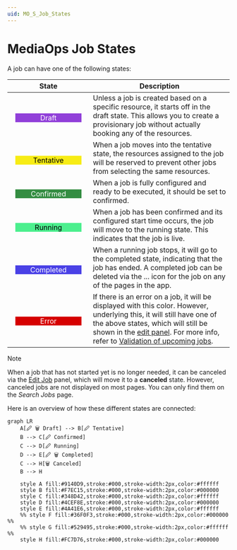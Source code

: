```yaml
---
uid: MO_S_Job_States
---
```


# MediaOps Job States

A job can have one of the following states:

| State | Description |
|--|--|
| <div style="background-color:#9140D9;color:#FFFFFF;width:150px;text-align:center;margin:10px;margin-top:20px">Draft</div> | Unless a job is created based on a specific resource, it starts off in the draft state. This allows you to create a provisionary job without actually booking any of the resources. |
| <div style="background-color:#F7EC15;color:#000000;width:150px;text-align:center;margin:10px;margin-top:20px">Tentative</div> | When a job moves into the tentative state, the resources assigned to the job will be reserved to prevent other jobs from selecting the same resources. |
| <div style="background-color:#348D42;color:#FFFFFF;width:150px;text-align:center;margin:10px;margin-top:20px">Confirmed</div> | When a job is fully configured and ready to be executed, it should be set to confirmed. |
| <div style="background-color:#4CEF8E;color:#000000;width:150px;text-align:center;margin:10px;margin-top:20px">Running</div> | When a job has been confirmed and its configured start time occurs, the job will move to the running state. This indicates that the job is live. |
| <div style="background-color:#4A41E6;color:#FFFFFF;width:150px;text-align:center;margin:10px;margin-top:20px">Completed</div> | When a running job stops, it will go to the completed state, indicating that the job has ended. A completed job can be deleted via the ... icon for the job on any of the pages in the app.<!-- RN 43036 --> |
| <div style="background-color:#D60000;color:#FFFFFF;width:150px;text-align:center;margin:10px;margin-top:20px">Error</div> | If there is an error on a job, it will be displayed with this color. However, underlying this, it will still have one of the above states, which will still be shown in the [edit panel](xref:SCH_Edit_Job). For more info, refer to [Validation of upcoming jobs](xref:Overview_MediaOps_Validation). |

> [!NOTE]
> When a job that has not started yet is no longer needed, it can be canceled via the [Edit Job](xref:SCH_Edit_Job) panel, which will move it to a **canceled** state. However, canceled jobs are not displayed on most pages. You can only find them on the *Search Jobs* page.

<!--
<div style="background-color:#36F0F3;color:#000000;width:150px;text-align:center;margin:10px;margin-top:20px">Ready for invoice</div>

Ready for invoice means that all changes are final and therefor it is no longer allowed to make any changes to the job.

<div style="background-color:#529495;color:#FFFFFF;width:150px;text-align:center;margin:10px;margin-top:20px">Invoiced</div>

Invoiced is the final state of a job, but it does not mean that all jobs will reach this state.

<div style="background-color:#FC7D76;color:#000000;width:150px;text-align:center;margin:10px;margin-top:20px">Canceled</div>
-->

Here is an overview of how these different states are connected:

```mermaid
graph LR
    A[🖉 🗑 Draft] --> B[🖉 Tentative]
    B --> C[🖉 Confirmed]
    C --> D[🖉 Running]
    D --> E[🖉 🗑 Completed]
    C --> H[🗑 Canceled]
    B --> H

    style A fill:#9140D9,stroke:#000,stroke-width:2px,color:#ffffff
    style B fill:#F7EC15,stroke:#000,stroke-width:2px,color:#000000
    style C fill:#348D42,stroke:#000,stroke-width:2px,color:#ffffff
    style D fill:#4CEF8E,stroke:#000,stroke-width:2px,color:#000000
    style E fill:#4A41E6,stroke:#000,stroke-width:2px,color:#ffffff
    %% style F fill:#36F0F3,stroke:#000,stroke-width:2px,color:#000000 %%
    %% style G fill:#529495,stroke:#000,stroke-width:2px,color:#ffffff %%
    style H fill:#FC7D76,stroke:#000,stroke-width:2px,color:#000000
```
